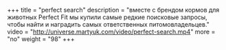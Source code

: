 +++
title = "perfect search"
description = "вместе с брендом кормов для животных Perfect Fit мы купили самые редкие поисковые запросы, чтобы найти и наградить самых ответственных питомовладельцев."
video = "http://universe.martyuk.com/video/perfect-search.mp4"
more = "no"
weight = "98"
+++